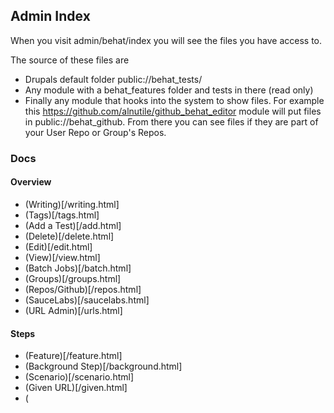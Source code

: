 ## Admin Index

When you visit admin/behat/index you will see the files you have access to.

The source of these files are 

 * Drupals default folder public://behat_tests/
 * Any module with a behat_features folder and tests in there (read only)
 * Finally any module that hooks into the system to show files. For example this https://github.com/alnutile/github_behat_editor module will put files in public://behat_github. From there you can see files if they are part of your User Repo or Group's Repos. 



### Docs

#### Overview

 * (Writing)[/writing.html]
 * (Tags)[/tags.html]
 * (Add a Test)[/add.html]
 * (Delete)[/delete.html]
 * (Edit)[/edit.html]
 * (View)[/view.html]
 * (Batch Jobs)[/batch.html]
 * (Groups)[/groups.html]
 * (Repos/Github)[/repos.html]
 * (SauceLabs)[/saucelabs.html]
 * (URL Admin)[/urls.html]
 
#### Steps
 * (Feature)[/feature.html]
 * (Background Step)[/background.html]
 * (Scenario)[/scenario.html]
 * (Given URL)[/given.html]
 * (